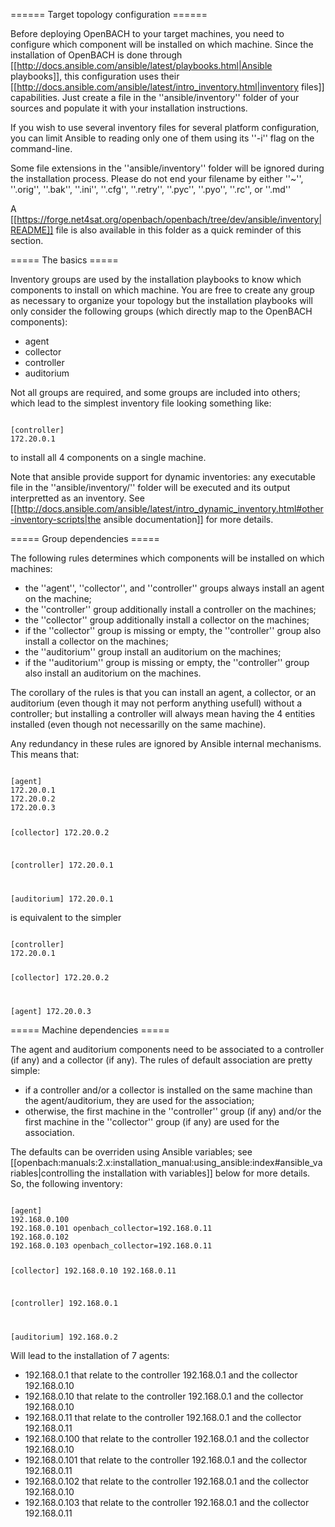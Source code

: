 ======  Target topology configuration  ======



Before deploying OpenBACH to your target machines, you need to configure which component will be installed on which machine. Since the installation of OpenBACH is done through [[http://docs.ansible.com/ansible/latest/playbooks.html|Ansible playbooks]], this configuration uses their [[http://docs.ansible.com/ansible/latest/intro_inventory.html|inventory files]] capabilities. Just create a file in the ''ansible/inventory'' folder of your sources and populate it with your installation instructions.

If you wish to use several inventory files for several platform configuration, you can limit Ansible to reading only one of them using its ''-i'' flag on the command-line.

<note important>Some file extensions in the ''ansible/inventory'' folder will be ignored during the installation process. Please do not end your filename by either ''~'', ''.orig'', ''.bak'', ''.ini'', ''.cfg'', ''.retry'', ''.pyc'', ''.pyo'', ''.rc'', or ''.md''</note>

A [[https://forge.net4sat.org/openbach/openbach/tree/dev/ansible/inventory|README]] file is also available in this folder as a quick reminder of this section.

===== The basics =====

Inventory groups are used by the installation playbooks to know which components to install on which machine. You are free to create any group as necessary to organize your topology but the installation playbooks will only consider the following groups (which directly map to the OpenBACH components):

  * agent
  * collector
  * controller
  * auditorium

Not all groups are required, and some groups are included into others; which lead to the simplest inventory file looking something like:

<code ini>
[controller]
172.20.0.1
</code>

to install all 4 components on a single machine.

<note important>Note that ansible provide support for dynamic inventories: any executable file in the ''ansible/inventory/'' folder will be executed and its output interpretted as an inventory. See [[http://docs.ansible.com/ansible/latest/intro_dynamic_inventory.html#other-inventory-scripts|the ansible documentation]] for more details.</note>

===== Group dependencies =====

The following rules determines which components will be installed on which machines:

  * the ''agent'', ''collector'', and ''controller'' groups always install an agent on the machine;
  * the ''controller'' group additionally install a controller on the machines;
  * the ''collector'' group additionally install a collector on the machines;
  * if the ''collector'' group is missing or empty, the ''controller'' group also install a collector on the machines;
  * the ''auditorium'' group install an auditorium on the machines;
  * if the ''auditorium'' group is missing or empty, the ''controller'' group also install an auditorium on the machines.

The corollary of the rules is that you can install an agent, a collector, or an auditorium (even though it may not perform anything usefull) without a controller; but installing a controller will always mean having the 4 entities installed (even though not necessarilly on the same machine).

Any redundancy in these rules are ignored by Ansible internal mechanisms. This means that:

<code ini>
[agent]
172.20.0.1
172.20.0.2
172.20.0.3

[collector]
172.20.0.2

[controller]
172.20.0.1

[auditorium]
172.20.0.1
</code>

is equivalent to the simpler

<code ini>
[controller]
172.20.0.1

[collector]
172.20.0.2

[agent]
172.20.0.3
</code>

===== Machine dependencies =====

The agent and auditorium components need to be associated to a controller (if any) and a collector (if any). The rules of default association are pretty simple:

  * if a controller and/or a collector is installed on the same machine than the agent/auditorium, they are used for the association;
  * otherwise, the first machine in the ''controller'' group (if any) and/or the first machine in the ''collector'' group (if any) are used for the association.

The defaults can be overriden using Ansible variables; see [[openbach:manuals:2.x:installation_manual:using_ansible:index#ansible_variables|controlling the installation with variables]] below for more details. So, the following inventory:

<code ini>
[agent]
192.168.0.100
192.168.0.101 openbach_collector=192.168.0.11
192.168.0.102
192.168.0.103 openbach_collector=192.168.0.11

[collector]
192.168.0.10
192.168.0.11

[controller]
192.168.0.1

[auditorium]
192.168.0.2
</code>

Will lead to the installation of 7 agents:

  * 192.168.0.1 that relate to the controller 192.168.0.1 and the collector 192.168.0.10
  * 192.168.0.10 that relate to the controller 192.168.0.1 and the collector 192.168.0.10
  * 192.168.0.11 that relate to the controller 192.168.0.1 and the collector 192.168.0.11
  * 192.168.0.100 that relate to the controller 192.168.0.1 and the collector 192.168.0.10
  * 192.168.0.101 that relate to the controller 192.168.0.1 and the collector 192.168.0.11
  * 192.168.0.102 that relate to the controller 192.168.0.1 and the collector 192.168.0.10
  * 192.168.0.103 that relate to the controller 192.168.0.1 and the collector 192.168.0.11


